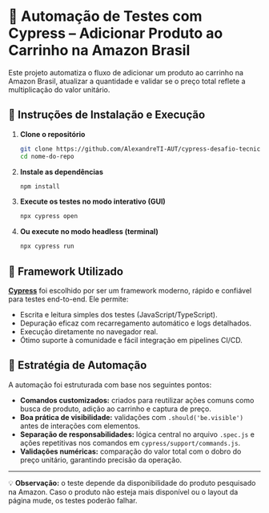 # 🧪 Automação de Testes com Cypress – Adicionar Produto ao Carrinho na Amazon Brasil

Este projeto automatiza o fluxo de adicionar um produto ao carrinho na Amazon Brasil, atualizar a quantidade e validar se o preço total reflete a multiplicação do valor unitário.

## 🚀 Instruções de Instalação e Execução

1. **Clone o repositório**
   ```bash
   git clone https://github.com/AlexandreTI-AUT/cypress-desafio-tecnico-axur
   cd nome-do-repo
   ```

2. **Instale as dependências**
   ```bash
   npm install
   ```

3. **Execute os testes no modo interativo (GUI)**
   ```bash
   npx cypress open
   ```

4. **Ou execute no modo headless (terminal)**
   ```bash
   npx cypress run
   ```

## 🧰 Framework Utilizado

**[Cypress](https://www.cypress.io/)** foi escolhido por ser um framework moderno, rápido e confiável para testes end-to-end. Ele permite:

- Escrita e leitura simples dos testes (JavaScript/TypeScript).
- Depuração eficaz com recarregamento automático e logs detalhados.
- Execução diretamente no navegador real.
- Ótimo suporte à comunidade e fácil integração em pipelines CI/CD.

## 📌 Estratégia de Automação

A automação foi estruturada com base nos seguintes pontos:

- **Comandos customizados:** criados para reutilizar ações comuns como busca de produto, adição ao carrinho e captura de preço.
- **Boa prática de visibilidade:** validações com `.should('be.visible')` antes de interações com elementos.
- **Separação de responsabilidades:** lógica central no arquivo `.spec.js` e ações repetitivas nos comandos em `cypress/support/commands.js`.
- **Validações numéricas:** comparação do valor total com o dobro do preço unitário, garantindo precisão da operação.

---

💡 **Observação:** o teste depende da disponibilidade do produto pesquisado na Amazon. Caso o produto não esteja mais disponível ou o layout da página mude, os testes poderão falhar.
